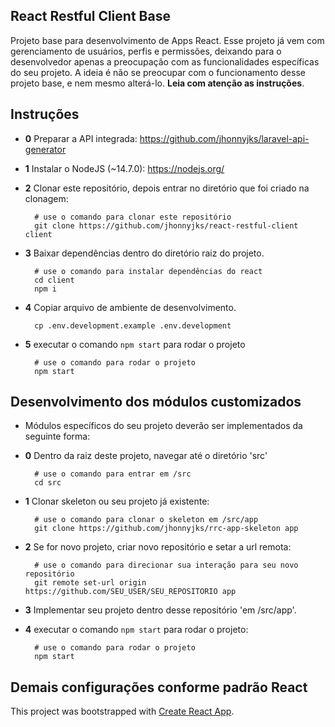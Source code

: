 ## React Restful Client Base
Projeto base para desenvolvimento de Apps React. Esse projeto já vem com gerenciamento de usuários, perfis e permissões, deixando para o desenvolvedor apenas a preocupação com as funcionalidades específicas do seu projeto. A ideia é não se preocupar com o funcionamento desse projeto base, e nem mesmo alterá-lo. **Leia com atenção as instruções**.
## Instruções
- **0** Preparar a API integrada: https://github.com/jhonnyjks/laravel-api-generator
- **1** Instalar o NodeJS (~14.7.0): https://nodejs.org/
- **2** Clonar este repositório, depois entrar no diretório que foi criado na clonagem:
         
        # use o comando para clonar este repositório
        git clone https://github.com/jhonnyjks/react-restful-client client
        
- **3** Baixar dependências dentro do diretório raiz do projeto.
         
        # use o comando para instalar dependências do react
        cd client
        npm i
        
- **4** Copiar arquivo de ambiente de desenvolvimento.
         
        cp .env.development.example .env.development
        
- **5** executar o comando `npm start` para rodar o projeto
       
        # use o comando para rodar o projeto
        npm start
        

## Desenvolvimento dos módulos customizados

 - Módulos específicos do seu projeto deverão ser implementados da seguinte forma:
  - **0** Dentro da raiz deste projeto, navegar até o diretório 'src'
          
          # use o comando para entrar em /src
          cd src

  - **1** Clonar skeleton ou seu projeto já existente:
          
          # use o comando para clonar o skeleton em /src/app
          git clone https://github.com/jhonnyjks/rrc-app-skeleton app

  - **2** Se for novo projeto, criar novo repositório e setar a url remota:
          
          # use o comando para direcionar sua interação para seu novo repositório
          git remote set-url origin https://github.com/SEU_USER/SEU_REPOSITORIO app

  - **3** Implementar seu projeto dentro desse repositório 'em /src/app'.

  - **4** executar o comando `npm start` para rodar o projeto:
          
          # use o comando para rodar o projeto
          npm start
  
## Demais configurações conforme padrão React
This project was bootstrapped with [Create React App](https://github.com/facebook/create-react-app).
